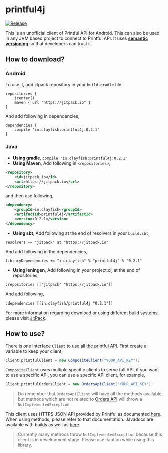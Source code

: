 # printful4j

[![Release](https://jitpack.io/v/clayfish/printful4j.svg)](https://jitpack.io/#clayfish/printful4j)

This is an unofficial client of Printful API for Android. This can also be used in any JVM based
project to connect to Printful API. It uses [**semantic versioning**](http://semver.org/) so that
developers can trust it.

## How to download?

### Android
To use it, add jitpack repository in your `build.gradle` file.

```
repositories {
    jcenter()
    maven { url "https://jitpack.io" }
}
```

And add following in dependencies,

```
dependencies {
    compile 'in.clayfish:printful4j:0.2.1'
}
```

### Java

* **Using gradle**, `compile 'in.clayfish:printful4j:0.2.1'`
* **Using Maven**, Add following in `<repositories>`,

``` xml
<repository>
    <id>jitpack.io</id>
    <url>https://jitpack.io</url>
</repository>
```
 and then use following,

``` xml
<dependency>
    <groupId>in.clayfish</groupId>
    <artifactId>printful4j</artifactId>
    <version>0.2.1</version>
</dependency>
```

* **Using sbt**, Add following at the end of resolvers in your `build.sbt`,
```
resolvers += "jitpack" at "https://jitpack.io"
```
And add following in the dependencies,
```
libraryDependencies += "in.clayfish" % "printful4j" % "0.2.1"
```

* **Using leningen**, Add following in your project.clj at the end of repositories,
```
:repositories [["jitpack" "https://jitpack.io"]]
```
And add following,
```
:dependencies [[in.clayfish/printful4j "0.2.1"]]
```

For more information regarding download or using different build systems, please visit
[JitPack](https://jitpack.io/#clayfish/printful4j/SNAPSHOT).

## How to use?
There is one interface `Client` to use all the [printful API](https://www.theprintful.com/docs).
First create a variable to keep your client,

``` java
Client printfulClient = new CompositeClient("YOUR_API_KEY");
```

`CompositeClient` uses multiple specific clients to serve full API, if you want to use a specific
API, you can use a specific API client, for example,
``` java
Client printfulOrdersClient = new OrdersApiClient("YOUR_API_KEY");
```

> Do remember that `OrdersApiClient` will have all the methods available, but methods which are not
related to [Orders API](https://www.theprintful.com/docs/orders) will throw a `NotImplementedException`.

This client uses HTTPS JSON API provided by Printful as documented
[here](https://www.theprintful.com/docs). When using methods, please refer to that documentation.
Javadocs are available with builds as well as
[here](https://jitpack.io/com/github/clayfish/printful4j/f0095e50da/javadoc/).

> Currently many methods throw `NotImplementedException` because this client is in development
stage. Please use caution while using this library.
